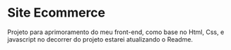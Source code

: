 # Site Ecommerce
 Projeto para aprimoramento do meu front-end, como base no Html, Css, e javascript no decorrer do projeto estarei atualizando o Readme.
